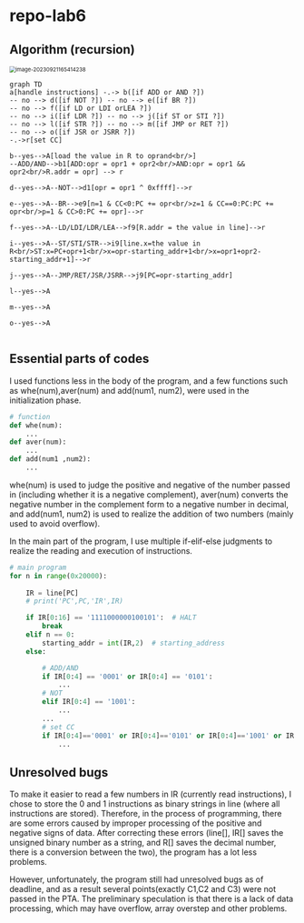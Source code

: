 # repo-lab6

## Algorithm (recursion)

<img src="C:/Users/Lenovo/AppData/Roaming/Typora/typora-user-images/image-20230921165414238.png" alt="image-20230921165414238" style="zoom: 67%;" />

```mermaid
graph TD
a[handle instructions] -.-> b([if ADD or AND ?]) 
-- no --> d([if NOT ?]) -- no --> e([if BR ?])
-- no --> f([if LD or LDI orLEA ?])
-- no --> i([if LDR ?]) -- no --> j([if ST or STI ?])
-- no --> l([if STR ?]) -- no --> m([if JMP or RET ?])
-- no --> o([if JSR or JSRR ?])
-.->r[set CC]

b--yes-->A[load the value in R to oprand<br/>]
--ADD/AND-->b1[ADD:opr = opr1 + opr2<br/>AND:opr = opr1 && opr2<br/>R.addr = opr] --> r

d--yes-->A--NOT-->d1[opr = opr1 ^ 0xffff]-->r

e--yes-->A--BR-->e9[n=1 & CC<0:PC += opr<br/>z=1 & CC==0:PC:PC += opr<br/>p=1 & CC>0:PC += opr]-->r

f--yes-->A--LD/LDI/LDR/LEA-->f9[R.addr = the value in line]-->r

i--yes-->A--ST/STI/STR-->i9[line.x=the value in R<br/>ST:x=PC+opr+1<br/>x=opr-starting_addr+1<br/>x=opr1+opr2-starting_addr+1]-->r

j--yes-->A--JMP/RET/JSR/JSRR-->j9[PC=opr-starting_addr]

l--yes-->A

m--yes-->A

o--yes-->A


```



## Essential parts of codes

I used functions less in the body of the program, and a few functions such as whe(num),aver(num) and add(num1, num2), were used in the initialization phase.

```python
# function
def whe(num):
    ...
def aver(num):
    ...
def add(num1 ,num2):
    ...
```



whe(num) is used to judge the positive and negative of the number passed in (including whether it is a negative complement), aver(num) converts the negative number in the complement form to a negative number in decimal, and add(num1, num2) is used to realize the addition of two numbers (mainly used to avoid overflow).

In the main part of the program, I use multiple if-elif-else judgments to realize the reading and execution of instructions.

```python
# main program
for n in range(0x20000):
   
    IR = line[PC]
    # print('PC',PC,'IR',IR)

    if IR[0:16] == '1111000000100101':  # HALT
        break
    elif n == 0:
        starting_addr = int(IR,2)  # starting_address
    else:

        # ADD/AND
        if IR[0:4] == '0001' or IR[0:4] == '0101':
            ...
        # NOT
        elif IR[0:4] == '1001':
            ...
		...
        # set CC
        if IR[0:4]=='0001' or IR[0:4]=='0101' or IR[0:4]=='1001' or IR[0:4]=='0010' or IR[0:4]=='1010' or IR[0:4]=='0110':
            ...

```

## Unresolved bugs

To make it easier to read a few numbers in IR (currently read instructions), I chose to store the 0 and 1 instructions as binary strings in line (where all instructions are stored). Therefore, in the process of programming, there are some errors caused by improper processing of the positive and negative signs of data. After correcting these errors (line[], IR[] saves the unsigned binary number as a string, and R[] saves the decimal number, there is a conversion between the two), the program has a lot less problems.

However, unfortunately, the program still had unresolved bugs as of deadline, and as a result several points(exactly C1,C2 and C3) were not passed in the PTA. The preliminary speculation is that there is a lack of data processing, which may have overflow, array overstep and other problems.